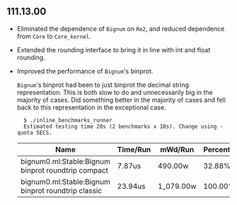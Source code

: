 ## 111.13.00

- Eliminated the dependence of `Bignum` on `Re2`, and reduced dependence
  from `Core` to `Core_kernel`.
- Extended the rounding interface to bring it in line with int and float
  rounding.
- Improved the performance of `Bignum`'s binprot.

    `Bignum`'s binprot had been to just binprot the decimal string
    representation.  This is both slow to do and unnecessarily big in
    the majority of cases.  Did something better in the majority of
    cases and fell back to this representation in the exceptional case.

        $ ./inline_benchmarks_runner
        Estimated testing time 20s (2 benchmarks x 10s). Change using -quota SECS.

    | Name                                                 | Time/Run |   mWd/Run | Percentage |
    |------------------------------------------------------|----------|-----------|------------|
    | bignum0.ml:Stable:Bignum binprot roundtrip compact   |   7.87us |   490.00w |     32.88% |
    | bignum0.ml:Stable:Bignum binprot roundtrip classic   |  23.94us | 1_079.00w |    100.00% |

